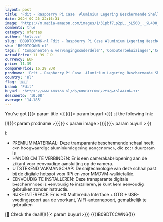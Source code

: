 ```yaml
---
layout: post
title: 'Fdit - Raspberry Pi Case  Aluminium Legering Beschermende Shell Voor RPi  Voor MMDVM  HD Multimedia Interface+OTG+USB Poort Digitale Aluminium Legering Hotspot Case voor RPi Walkie Talk'
date: 2024-09-23 22:16:31
image: 'https://m.media-amazon.com/images/I/31pbf7Lp2pL._SL500_._SL400_.jpg'
comments: true
category: ofertas
author: 'tole.es'
slug: 'B09DTCCWN6-nl Fdit - Raspberry Pi Case Aluminium Legering Beschermende...'
sku: 'B09DTCCWN6-nl'
tags: [ 'Componenten & vervangingsonderdelen','Computerbehuizingen','Computers, onderdelen & accessoires','Elektronica','Externe computeronderdelen','fdit','🇳🇱', ]
actualPrice: 11.39 EUR
currency: EUR
price: 11.39
comparePrice: 16.29 EUR
prodname: 'Fdit - Raspberry Pi Case  Aluminium Legering Beschermende Shell Voor RPi  Voor MMDVM  HD Multimedia Interface+OTG+USB Poort Digitale Aluminium Legering Hotspot Case voor RPi Walkie Talk'
country: 'nl'
flag: '🇳🇱'
brand: 'Fdit'
buyurl: 'https://www.amazon.nl/dp/B09DTCCWN6/?tag=tolees0b-21'
descuento: '30.08'
average: '14.185'
---
```


You've got [{{< param title >}}]({{< param buyurl >}}) at the following link:

[![{{< param prodname >}}]({{< param image >}})]({{< param buyurl >}})

ℹ️:

- PREMIUM MATERIAAL: Deze transparante beschermende schaal heeft een hoogwaardige aluminiumlegering aangenomen, die zeer duurzaam is.
- HANDIG OM TE VERBINDEN: Er is een camerakabelopening aan de zijkant voor eenvoudige aansluiting op de camera.
- UITSTEKEND VAKMANSCHAP: De snijtechnologie van deze schaal past bij de digitale hotspot voor RPi en voor MMDVM-walkietalkie.
- EENVOUDIG TE INSTALLEREN: Deze transparante digitale beschermhoes is eenvoudig te installeren, je kunt hem eenvoudig gebruiken zonder instructie.
- RIJKE INTERFACE: Er is HD Multimedia Interface + OTG + USB-voedingspoort aan de voorkant, WIFI-antennepoort, gemakkelijk te gebruiken.

[🛒 Check the deal!!]({{< param buyurl >}})
{{<world>}}B09DTCCWN6{{</world>}}
